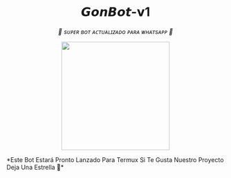 <h1 align="center">𝙂𝙤𝙣𝘽𝙤𝙩-𝘃1</h1>  

<p align="center"><i>🚀 sᴜᴘᴇʀ ʙᴏᴛ ᴀᴄᴛᴜᴀʟɪᴢᴀᴅᴏ ᴘᴀʀᴀ ᴡʜᴀᴛsᴀᴘᴘ 🚀</i></p>

<p align="center">
  <img src="https://files.catbox.moe/zgqzfy.jpg" width="250"/>
</p>
*Este Bot Estará Pronto Lanzado Para Termux Si Te Gusta Nuestro Proyecto Deja Una Estrella 🌟*